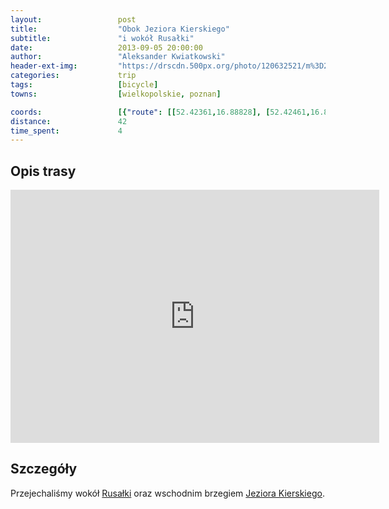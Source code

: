 ```yaml
---
layout:                 post
title:                  "Obok Jeziora Kierskiego"
subtitle:               "i wokół Rusałki"
date:                   2013-09-05 20:00:00
author:                 "Aleksander Kwiatkowski"
header-ext-img:         "https://drscdn.500px.org/photo/120632521/m%3D2048/d03b9b0e7c7cc39e5bac0725fae5790d"
categories:             trip
tags:                   [bicycle]
towns:                  [wielkopolskie, poznan]

coords:                 [{"route": [[52.42361,16.88828], [52.42461,16.87867], [52.42759,16.86854], [52.44272,16.84554], [52.43994,16.84262], [52.44141,16.80417], [52.46850,16.79070], [52.47300,16.79464], [52.46782,16.81052], [52.46212,16.82726], [52.45940,16.83112], [52.45323,16.83181], [52.44737,16.84013], [52.44329,16.84417], [52.43612,16.85979], [52.43078,16.86769], [52.42927,16.88193], [52.42372,16.88871], [52.41681,16.88477], [52.41519,16.89172], [52.40969,16.88871], [52.40623,16.91206], [52.40728,16.91755], [52.40257,16.92348], [52.40047,16.92871], [52.40047,16.93549], [52.40257,16.94270], [52.39916,16.95283], [52.40356,16.95463], [52.41006,16.95721]], "type": "bicycle"}]
distance:               42
time_spent:             4
---
```


[wiki-rusalka]:         https://pl.wikipedia.org/wiki/Jezioro_Rusa%C5%82ka_(Pozna%C5%84)
[wiki-kiekrz]:          https://pl.wikipedia.org/wiki/Jezioro_Kierskie

Opis trasy
----------

<iframe height='405' width='590' frameborder='0' allowtransparency='true' scrolling='no' src='https://www.strava.com/activities/137188534/embed/de18686d7c10d9d3866da7de8e2003fba93cec78'></iframe>

Szczegóły
---------

Przejechaliśmy wokół [Rusałki][wiki-rusalka] oraz wschodnim brzegiem [Jeziora Kierskiego][wiki-kiekrz].
